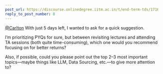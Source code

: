 ```yaml
---
post_url: https://discourse.onlinedegree.iitm.ac.in/t/end-term-tds/171668/9
reply_to_post_number: 8
---
```

[@Carlton](/u/carlton) With just 5 days left, I wanted to ask for a quick suggestion.

I’m prioritizing PYQs for sure, but between revisiting lectures and attending TA sessions (both quite time-consuming), which one would you recommend focusing on for better returns?

Also, if possible, could you please point out the top 2–3 most important topics—maybe things like LLM, Data Sourcing, etc.—to give more attention to?